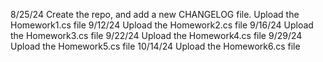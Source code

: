 8/25/24 
Create the repo, and add a new CHANGELOG file.
Upload the Homework1.cs file
9/12/24
Upload the Homework2.cs file
9/16/24
Upload the Homework3.cs file
9/22/24
Upload the Homework4.cs file
9/29/24
Upload the Homework5.cs file
10/14/24
Upload the Homework6.cs file
